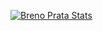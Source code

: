 [![Breno Prata Stats](https://github-readme-stats.vercel.app/api/pin/?username=brenoprata10&repo=brenoprata10&show_icons=true&theme=radical&include_all_commits=true&count_private=true&show_owner=true)](https://github.com/brenoprata10/brenoprata10)
